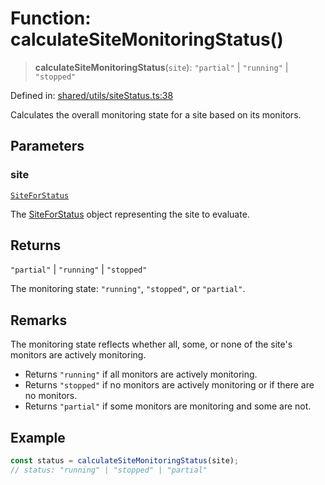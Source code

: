 # Function: calculateSiteMonitoringStatus()

> **calculateSiteMonitoringStatus**(`site`): `"partial"` \| `"running"` \| `"stopped"`

Defined in: [shared/utils/siteStatus.ts:38](https://github.com/Nick2bad4u/Uptime-Watcher/blob/main/shared/utils/siteStatus.ts#L38)

Calculates the overall monitoring state for a site based on its monitors.

## Parameters

### site

[`SiteForStatus`](../../../types/interfaces/SiteForStatus.md)

The [SiteForStatus](../../../types/interfaces/SiteForStatus.md) object representing the site to
  evaluate.

## Returns

`"partial"` \| `"running"` \| `"stopped"`

The monitoring state: `"running"`, `"stopped"`, or `"partial"`.

## Remarks

The monitoring state reflects whether all, some, or none of the site's
monitors are actively monitoring.

- Returns `"running"` if all monitors are actively monitoring.
- Returns `"stopped"` if no monitors are actively monitoring or if there are no
  monitors.
- Returns `"partial"` if some monitors are monitoring and some are not.

## Example

```typescript
const status = calculateSiteMonitoringStatus(site);
// status: "running" | "stopped" | "partial"
```
